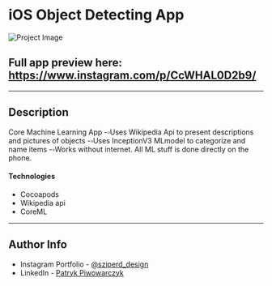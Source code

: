 # iOS Object Detecting App

![Project Image](https://github.com/Sziperd/WhatTheF-lower-/blob/main/ezgif-1-6c1046891a.gif?raw=true)

Full app preview here: https://www.instagram.com/p/CcWHAL0D2b9/
---



---

## Description

Core Machine Learning App
-▫️Uses Wikipedia Api to present descriptions and pictures of objects
-▫️Uses InceptionV3 MLmodel to categorize and name items
-▫️Works without internet. All ML stuff is done directly on the phone.

#### Technologies

- Cocoapods
- Wikipedia api
- CoreML


---

## Author Info

- Instagram Portfolio - [@sziperd_design](https://www.instagram.com/sziperd_design/)
- LinkedIn - [Patryk Piwowarczyk](https://www.linkedin.com/in/patryk-piwowarczyk-45b427199/)
